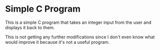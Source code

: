 # Simple C Program

This is a simple C program that takes an integer input from the user and displays it back to them.

This is not getting any further modifications since I don't even know what would improve it because it's not 
a useful program.

